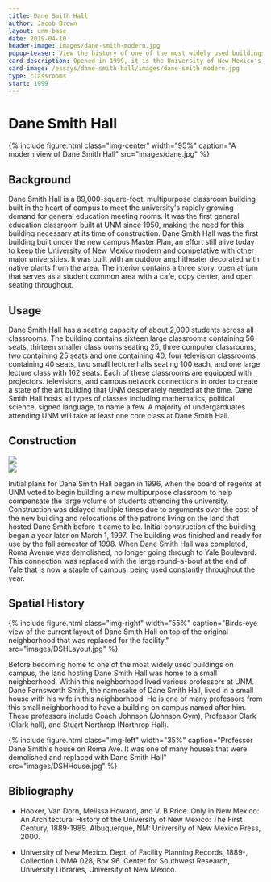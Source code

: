 ```yaml
---
title: Dane Smith Hall
author: Jacob Brown
layout: unm-base
date: 2019-04-10
header-image: images/dane-smith-modern.jpg
popup-teaser: View the history of one of the most widely used buildings on campus.
card-description: Opened in 1999, it is the University of New Mexico's seconds all-classroom facility where most undergraduates spend much of thier time their first two years.
card-image: /essays/dane-smith-hall/images/dane-smith-modern.jpg
type: classrooms
start: 1999
---
```



# Dane Smith Hall

{% include figure.html class="img-center" width="95%" caption="A modern view of Dane Smith Hall" src="images/dane.jpg" %}

## Background
Dane Smith Hall is a 89,000-square-foot, multipurpose classroom building built in the heart of campus to meet the university's rapidly growing demand for general education meeting rooms. It was the first general education classroom built at UNM since 1950, making the need for this building necessary at its time of construction. Dane Smith Hall was the first building built under the new campus Master Plan, an effort still alive today to keep the University of New Mexico modern and competative with other major universities. It was built with an outdoor amphitheater decorated with native plants from the area. The interior contains a three story, open atrium that serves as a student common area with a cafe, copy center, and open seating throughout.

## Usage
Dane Smith Hall has a seating capacity of about 2,000 students across all classrooms. The building contains sixteen large classrooms containing 56 seats, thirteen smaller classrooms seating 25, three computer classrooms, two containing 25 seats and one containing 40, four television classrooms containing 40 seats, two small lecture halls seating 100 each, and one large lecture class with 162 seats. Each of these classrooms are equipped with projectors. televisions, and campus network connections in order to create a state of the art building that UNM desperately needed at the time. Dane Smith Hall hosts all types of classes including mathematics, political science, signed language, to name a few. A majority of undergarduates attending UNM will take at least one core class at Dane Smith Hall.

## Construction

<div class="carousel">
  <div><img src="{{ site.baseurl }}/essays/dane-smith-hall/images/DSHConstruction.jpg"/></div>
  <div><img src="{{ site.baseurl }}/essays/dane-smith-hall/images/DSHConstruction2.jpg"/></div>
</div>


Initial plans for Dane Smith Hall began in 1996, when the board of regents at UNM voted to begin building a new multipurpose classroom to help compensate the large volume of students attending the university. Construction was delayed multiple times due to arguments over the cost of the new building and relocations of the patrons living on the land that hosted Dane Smith before it came to be. Initial construction of the building began a year later on March 1, 1997. The building was finished and ready for use by the fall semester of 1998.  When Dane Smith Hall was completed, Roma Avenue was demolished, no longer going through to Yale Boulevard. This connection was replaced with the large round-a-bout at the end of Yale that is now a staple of campus, being used constantly throughout the year. 

## Spatial History
 {% include figure.html class="img-right" width="55%" caption="Birds-eye view of the current layout of Dane Smith Hall on top of the original neighborhood that was replaced for the facility." src="images/DSHLayout.jpg" %}
 
Before becoming home to one of the most widely used buildings on campus, the land hosting Dane Smith Hall was home to a small neighborhood. Within this neighborhood lived various professors at UNM. Dane Farnsworth Smith, the namesake of Dane Smith Hall, lived in a small house with his wife in this neighborhood. He is one of many professors from this small neighborhood to have a building on campus named after him. These professors include Coach Johnson (Johnson Gym), Professor Clark (Clark hall), and Stuart Northrop (Northrop Hall).  

{% include figure.html class="img-left" width="35%" caption="Professor Dane Smith's house on Roma Ave. It was one of many houses that were demolished and replaced with Dane Smith Hall" src="images/DSHHouse.jpg" %}


## Bibliography

- Hooker, Van Dorn, Melissa Howard, and V. B Price. Only in New Mexico: An Architectural History of the University of New Mexico: The First Century, 1889-1989. Albuquerque, NM: University of New Mexico Press, 2000.

- University of New Mexico. Dept. of Facility Planning Records, 1889-, Collection UNMA 028, Box 96. Center for Southwest Research, University Libraries, University of New Mexico.

